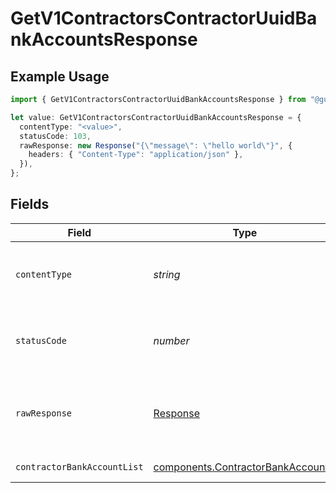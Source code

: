 # GetV1ContractorsContractorUuidBankAccountsResponse

## Example Usage

```typescript
import { GetV1ContractorsContractorUuidBankAccountsResponse } from "@gusto/embedded-api/models/operations";

let value: GetV1ContractorsContractorUuidBankAccountsResponse = {
  contentType: "<value>",
  statusCode: 103,
  rawResponse: new Response("{\"message\": \"hello world\"}", {
    headers: { "Content-Type": "application/json" },
  }),
};
```

## Fields

| Field                                                                                  | Type                                                                                   | Required                                                                               | Description                                                                            |
| -------------------------------------------------------------------------------------- | -------------------------------------------------------------------------------------- | -------------------------------------------------------------------------------------- | -------------------------------------------------------------------------------------- |
| `contentType`                                                                          | *string*                                                                               | :heavy_check_mark:                                                                     | HTTP response content type for this operation                                          |
| `statusCode`                                                                           | *number*                                                                               | :heavy_check_mark:                                                                     | HTTP response status code for this operation                                           |
| `rawResponse`                                                                          | [Response](https://developer.mozilla.org/en-US/docs/Web/API/Response)                  | :heavy_check_mark:                                                                     | Raw HTTP response; suitable for custom response parsing                                |
| `contractorBankAccountList`                                                            | [components.ContractorBankAccount](../../models/components/contractorbankaccount.md)[] | :heavy_minus_sign:                                                                     | Example response                                                                       |
